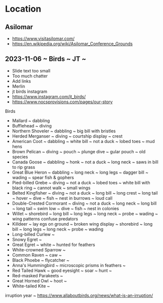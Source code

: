 # Location

## Asilomar

* https://www.visitasilomar.com/
* https://en.wikipedia.org/wiki/Asilomar_Conference_Grounds


## 2023-11-06 ~ Birds ~ JT ~

* Slide text too small
* Too much chatter
* Add links
* Merlin
* jt birds instagram
* https://www.instagram.com/jt_birds/
* https://www.nocsprovisions.com/pages/our-story

Birds

* Mallard ~ dabbling
* Bufflehead ~ diving
* Northern Shoveler ~ dabbling ~ big bill with bristles
* Herded Merganser ~ diving ~ courtship display ~ crest
* American Coot ~ dabbling ~ white bill ~ not a duck ~ lobed toes ~ mud hens
* Brown Pelican ~ diving ~ pouch ~ plunge dive ~ gular pouch ~ old species
* Canada Goose ~ dabbling ~ honk ~ not a duck ~ long neck ~ saws in bill to rip grass
* Great Blue Heron ~ dabbling ~ long neck ~ long legs ~ dagger bill ~ wading ~ spear fish & gophers
* Pied-billed Grebe ~ diving ~ not a duck ~ lobed toes ~ white bill with black ring ~ cannot walk ~ small wings
* Belted Kingfisher ~ diving ~ not a duck ~ long bill ~ long crest ~ long tail ~ hover ~ dive ~ fish ~ nest in burrows ~ loud call
* Double-Crested Cormorant ~ diving ~ not a duck ~ long neck ~ long bill ~ long tail ~ swim low ~ dive ~ fish ~ nest in colonies
* Willet ~ shorebird ~ long bill ~ long legs ~ long neck ~ probe ~ wading ~ wing patterns confuse predators
* Killdeer ~ lay egs on ground ~ broken wing display ~ shorebird ~ long bill ~ long legs ~ long neck ~ probe ~ wading
* Long-billed Curlew ~
* Snowy Egret ~
* Great Egret ~ white ~ hunted for feathers
* White-crowned Sparrow ~
* Common Raven ~ caw ~
* Black Phoebe ~ flycatcher ~
* Anna's Hummingbird ~ microscopic prisms in feathers ~
* Red Tailed Hawk ~ good eyesight ~ soar ~ hunt ~
* Red-masked Parakeets ~
* Great Horned Owl ~ hoot ~
* White-tailed Kite ~

irruption year ~ https://www.allaboutbirds.org/news/what-is-an-irruption/

